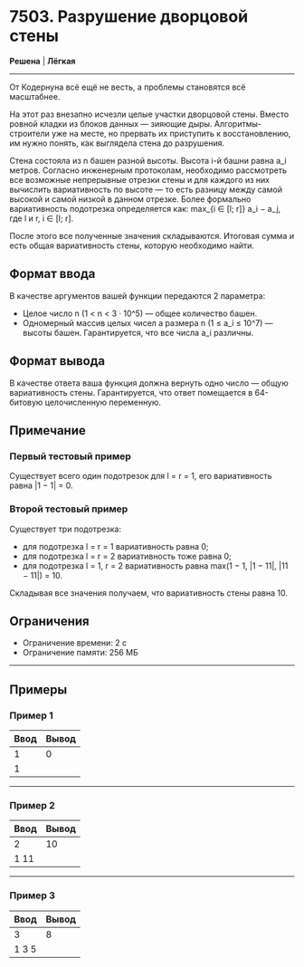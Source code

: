 # 7503. Разрушение дворцовой стены

**Решена** | **Лёгкая**

---

От Кодернуна всё ещё не весть, а проблемы становятся всё масштабнее.

На этот раз внезапно исчезли целые участки дворцовой стены. Вместо ровной кладки из блоков данных — зияющие дыры. Алгоритмы-строители уже на месте, но прервать их приступить к восстановлению, им нужно понять, как выглядела стена до разрушения.

Стена состояла из n башен разной высоты. Высота i-й башни равна a_i метров. Согласно инженерным протоколам, необходимо рассмотреть все возможные непрерывные отрезки стены и для каждого из них вычислить вариативность по высоте — то есть разницу между самой высокой и самой низкой в данном отрезке. Более формально вариативность подотрезка определяется как: max_{i ∈ [l; r]} a_i − a_j, где l и r, i ∈ [l; r].

После этого все полученные значения складываются. Итоговая сумма и есть общая вариативность стены, которую необходимо найти.

## Формат ввода

В качестве аргументов вашей функции передаются 2 параметра:
- Целое число n (1 < n < 3 · 10^5) — общее количество башен.
- Одномерный массив целых чисел a размера n (1 ≤ a_i ≤ 10^7) — высоты башен. Гарантируется, что все числа a_i различны.

## Формат вывода

В качестве ответа ваша функция должна вернуть одно число — общую вариативность стены. Гарантируется, что ответ помещается в 64-битовую целочисленную переменную.

## Примечание

### Первый тестовый пример
Существует всего один подотрезок для l = r = 1, его вариативность равна |1 − 1| = 0.

### Второй тестовый пример
Существует три подотрезка:
- для подотрезка l = r = 1 вариативность равна 0;
- для подотрезка l = r = 2 вариативность тоже равна 0;
- для подотрезка l = 1, r = 2 вариативность равна max(1 − 1, |1 − 11|, |11 − 11|) = 10.

Складывая все значения получаем, что вариативность стены равна 10.

## Ограничения

- Ограничение времени: 2 с
- Ограничение памяти: 256 МБ


---
## Примеры

### Пример 1

| Ввод | Вывод |
|-------|--------|
| 1  |  0      |
|1  |       |


---

### Пример 2
| Ввод | Вывод |
|-------|--------|
| 2  |  10      |
|1 11 |       |

---

### Пример 3
| Ввод | Вывод |
|-------|--------|
| 3  |  8      |
|1 3 5 |       |
